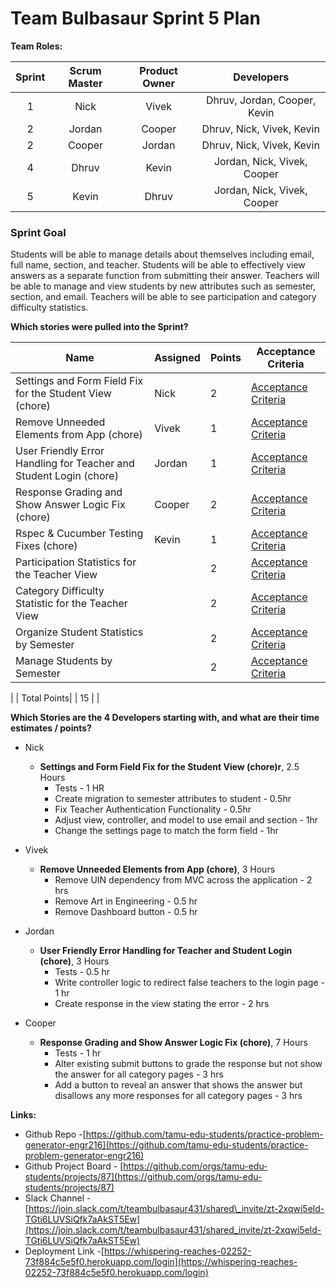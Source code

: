 

# Team Bulbasaur Sprint 5 Plan

**Team Roles:**

| Sprint | Scrum Master | Product Owner | Developers |
| :---: | :---: | :---: | :---: |
| 1 | Nick | Vivek | Dhruv, Jordan, Cooper, Kevin |
| 2 | Jordan | Cooper | Dhruv, Nick, Vivek, Kevin |
| 2 | Cooper | Jordan | Dhruv, Nick, Vivek, Kevin |
| 4 | Dhruv | Kevin | Jordan, Nick, Vivek, Cooper |
| 5 | Kevin | Dhruv | Jordan, Nick, Vivek, Cooper |

### Sprint Goal
Students will be able to manage details about themselves including email, full name, section, and teacher. Students will be able to effectively view answers as a separate function from submitting their answer.
Teachers will be able to manage and view students by new attributes such as semester, section, and email. Teachers will be able to see participation and category difficulty statistics.
<br>


**Which stories were pulled into the Sprint?**

| Name                               | Assigned   | Points | Acceptance Criteria                                                                                                             |
|------------------------------------|------------|--------|---------------------------------------------------------------------------------------------------------------------------------|
| Settings and Form Field Fix for the Student View (chore)           |  Nick  | 2      | [Acceptance Criteria](https://github.com/tamu-edu-students/practice-problem-generator-engr216/issues/131)                                                                       |
| Remove Unneeded Elements from App (chore)         |  Vivek  | 1      | [Acceptance Criteria](https://github.com/tamu-edu-students/practice-problem-generator-engr216/issues/136)                                                                         |
| User Friendly Error Handling for Teacher and Student Login (chore)              |  Jordan  | 1      | [Acceptance Criteria](https://github.com/tamu-edu-students/practice-problem-generator-engr216/issues/140)                                                                                                       |
| Response Grading and Show Answer Logic Fix (chore)               |  Cooper  | 2      | [Acceptance Criteria](https://github.com/tamu-edu-students/practice-problem-generator-engr216/issues/139)                                                |
|  Rspec & Cucumber Testing Fixes (chore) | Kevin  | 1      | [Acceptance Criteria]()                                                                                                       |
| Participation Statistics for the Teacher View        |    | 2      | [Acceptance Criteria](https://github.com/tamu-edu-students/practice-problem-generator-engr216/issues/142)                                                                                                       |
| Category Difficulty Statistic for the Teacher View          |    | 2      | [Acceptance Criteria](https://github.com/tamu-edu-students/practice-problem-generator-engr216/issues/143)                                                                                                       |           
| Organize Student Statistics by Semester |   | 2 | [Acceptance Criteria](https://github.com/tamu-edu-students/practice-problem-generator-engr216/issues/138) |
| Manage Students by Semester |   | 2 | [Acceptance Criteria](https://github.com/tamu-edu-students/practice-problem-generator-engr216/issues/144) |
|
| Total Points|    | 15      |                                                                                                      |





**Which Stories are the 4 Developers starting with, and what are their time estimates / points?**
 
* Nick   
  * **Settings and Form Field Fix for the Student View (chore)r**, 2.5 Hours
     * Tests - 1 HR
     * Create migration to semester attributes to student - 0.5hr
     * Fix Teacher Authentication Functionality - 0.5hr
     * Adjust view, controller, and model to use email and section  - 1hr
     * Change the settings page to match the form field - 1hr

* Vivek  
  * **Remove Unneeded Elements from App (chore)**, 3 Hours
     * Remove UIN dependency from MVC across the application - 2 hrs
     * Remove Art in Engineering - 0.5 hr
     * Remove Dashboard button  - 0.5 hr

* Jordan   
  * **User Friendly Error Handling for Teacher and Student Login (chore)**, 3 Hours
     * Tests - 0.5 hr
     * Write controller logic to redirect false teachers to the login page - 1 hr
     * Create response in the view stating the error - 2 hrs
     
* Cooper 
  * **Response Grading and Show Answer Logic Fix (chore)**, 7 Hours
     * Tests - 1 hr
     * Alter existing submit buttons to grade the response but not show the answer for all category pages - 3 hrs
     * Add a button to reveal an answer that shows the answer but disallows any more responses for all category pages - 3 hrs

**Links:**

* Github Repo \-[https://github.com/tamu-edu-students/practice-problem-generator-engr216](https://github.com/tamu-edu-students/practice-problem-generator-engr216)  
* Github Project Board \- [https://github.com/orgs/tamu-edu-students/projects/87](https://github.com/orgs/tamu-edu-students/projects/87)  
* Slack Channel \- [https://join.slack.com/t/teambulbasaur431/shared\_invite/zt-2xqwi5eld-TGti6LUVSiQfk7aAkST5Ew](https://join.slack.com/t/teambulbasaur431/shared_invite/zt-2xqwi5eld-TGti6LUVSiQfk7aAkST5Ew)
* Deployment Link \-[https://whispering-reaches-02252-73f884c5e5f0.herokuapp.com/login](https://whispering-reaches-02252-73f884c5e5f0.herokuapp.com/login)
